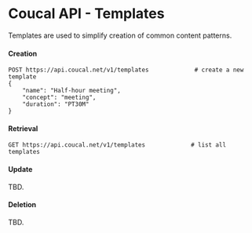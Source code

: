 # Coucal API - Templates

Templates are used to simplify creation of common content patterns.

#### Creation

    POST https://api.coucal.net/v1/templates             # create a new template
    {
        "name": "Half-hour meeting",
        "concept": "meeting",
        "duration": "PT30M"
    }

#### Retrieval

    GET https://api.coucal.net/v1/templates             # list all templates


#### Update

TBD.

#### Deletion

TBD.
